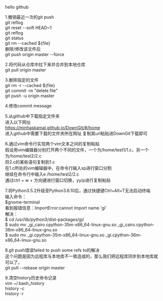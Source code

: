 hello github


1.撤销最近一次的git push  
  git reflog  
  git reset --soft HEAD~1  
  git reflog   
  git status   
  git rm --cached ${file}  
  删除/修改该文件后  
  git push origin master --force  


2.将代码从仓库中拉下来并合并到本地仓库  
  git pull origin master  


3.删除指定的文件  
  git rm -r --cached ${file}  
  git commit -m "delete file"  
  git push -u origin master  


4.修改commit message  


5.从github中下载指定文件夹  
  进入以下网址  
  https://minhaskamal.github.io/DownGit/#/home  
  进入github中需要下载的文件夹所在网址
  复制其url粘贴进DownGit下载即可


6.通过vim命令行实现两个vim文本之间的复制粘贴  
  假设用vim编辑器分别打开两个不同的文件，一个为/home/test1/1.c，另一个为/home/test2/2.c  
  将2.c的某些语句复制到1.c  
  在1.c所处的vim编辑器中，在命令行输入sp进行窗口分割  
  继续在命令行中输入e /home/test2/2.c  
  通过ctrl + w + 方向键进行窗口切换，yy/p进行复制粘贴  


7.将Python3.5.2升级至Python3.6.10后，通过快捷键Ctrl+Alt+T无法启动终端    
  输入命令：  
  $gnome-terminal  
  看到报错信息：ImportError:cannot import name 'gi'  
  解决：  
  $ cd /usr/lib/python3/dist-packages/gi/  
  $ sudo mv _gi_cairo.cpython-35m-x86_64-linux-gnu.so  _gi_cairo.cpython-36m-x86_64-linux-gnu.so  
  $ sudo mv _gi.cpython-35m-x86_64-linux-gnu.so _gi.cpython-36m-x86_64-linux-gnu.so  
  
  
8.git push错误failed to push some refs to的解决  
  这个问题是因为远程库与本地库不一致造成的，那么我们把远程库同步到本地库就可以了。  
  git pull --rebase origin master  
  

9.清空history历史命令记录  
  vim ~/.bash_history  
  history -c  
  history -r  
